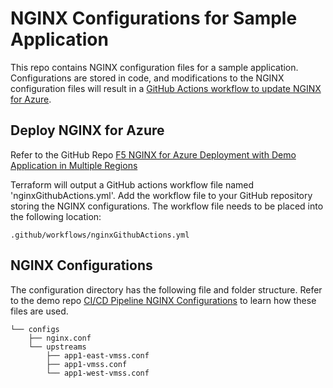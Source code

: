 # NGINX Configurations for Sample Application

This repo contains NGINX configuration files for a sample application. Configurations are stored in code, and modifications to the NGINX configuration files will result in a [GitHub Actions workflow to update NGINX for Azure](https://docs.nginx.com/nginx-for-azure/management/nginx-configuration/#nginx-configuration-automation-workflows).

## Deploy NGINX for Azure

Refer to the GitHub Repo [F5 NGINX for Azure Deployment with Demo Application in Multiple Regions](https://github.com/f5devcentral/f5-digital-customer-engagement-center/tree/main/solutions/delivery/application_delivery_controller/nginx/nginx-for-azure)

Terraform will output a GitHub actions workflow file named 'nginxGithubActions.yml'. Add the workflow file to your GitHub repository storing the NGINX configurations. The workflow file needs to be placed into the following location:

```
.github/workflows/nginxGithubActions.yml
```

## NGINX Configurations

The configuration directory has the following file and folder structure. Refer to the demo repo [CI/CD Pipeline NGINX Configurations](https://github.com/f5devcentral/f5-digital-customer-engagement-center/tree/main/solutions/delivery/application_delivery_controller/nginx/nginx-for-azure#cicd-pipeline-nginx-configurations) to learn how these files are used.


```
└── configs
    ├── nginx.conf
    └── upstreams
        ├── app1-east-vmss.conf
        ├── app1-vmss.conf
        └── app1-west-vmss.conf
```

